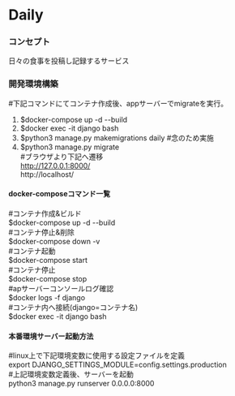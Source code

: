 # Daily

### コンセプト
日々の食事を投稿し記録するサービス 


### 開発環境構築
#下記コマンドにてコンテナ作成後、appサーバーでmigrateを実行。  
1. $docker-compose up -d --build  
2. $docker exec -it django bash  
3. $python3 manage.py makemigrations daily #念のため実施  
4. $python3 manage.py migrate  
#ブラウザより下記へ遷移  
http://127.0.0.1:8000/  
http://localhost/  


#### docker-composeコマンド一覧

#コンテナ作成&ビルド  
$docker-compose up -d --build  
#コンテナ停止&削除  
$docker-compose down -v  
#コンテナ起動  
$docker-compose start  
#コンテナ停止  
$docker-compose stop  
#apサーバーコンソールログ確認  
$docker logs -f django  
#コンテナ内へ接続(django=コンテナ名)  
$docker exec -it django bash  


#### 本番環境サーバー起動方法
#linux上で下記環境変数に使用する設定ファイルを定義  
export DJANGO_SETTINGS_MODULE=config.settings.production  
#上記環境変数定義後、サーバーを起動  
python3 manage.py runserver 0.0.0.0:8000  
